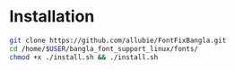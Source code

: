 # Installation
```sh
git clone https://github.com/allubie/FontFixBangla.git
cd /home/$USER/bangla_font_support_linux/fonts/
chmod +x ./install.sh && ./install.sh
```
